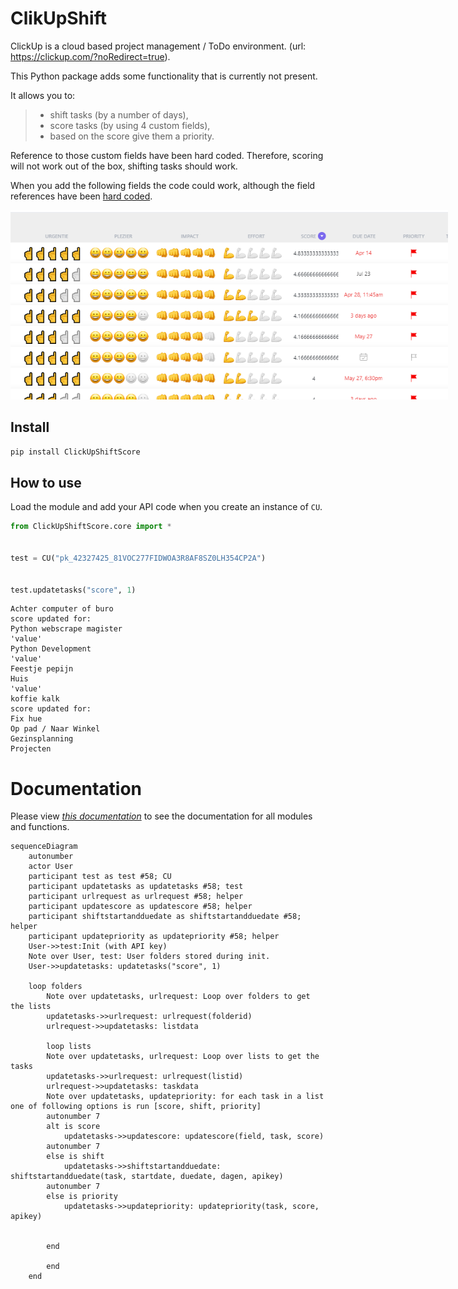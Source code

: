 # ClikUpShift



ClickUp is a cloud based project management / ToDo environment. (url: https://clickup.com/?noRedirect=true). 

This Python package adds some functionality that is currently not present. 

It allows you to: 
> * shift tasks (by a number of days),
> * score tasks (by using 4 custom fields), 
> * based on the score give them a priority. 
 

Reference to those custom fields have been hard coded. Therefore, scoring will not work out of the box, shifting tasks should work.

When you add the following fields the code could work, although the field references have been [hard coded](https://github.com/stevedep/ClickUpShiftScore/blob/4b2925c388e3eb26a6fdc039b0eee50dfd79ee0a/ClickUpShiftScore/core.py#L45).
<!--- #![Custom Fields!](images/customfields.png "Custom Fields") --->

<img src="images\customfields.png" alt="drawing" width="700" style="max-width: 700px">



## Install

`pip install ClickUpShiftScore`

## How to use

Load the module and add your API code when you create an instance of `CU`. 


```python
from ClickUpShiftScore.core import *


test = CU("pk_42327425_81VOC277FIDWOA3R8AF8SZ0LH354CP2A")


test.updatetasks("score", 1)
```

    Achter computer of buro
    score updated for: 
    Python webscrape magister
    'value'
    Python Development
    'value'
    Feestje pepijn
    Huis
    'value'
    koffie kalk
    score updated for: 
    Fix hue
    Op pad / Naar Winkel
    Gezinsplanning
    Projecten
    

# Documentation


Please view *[this documentation](https://StevedeP.github.io/ClickUpShiftScore)* to see the documentation for all modules and functions. 


```mermaid
sequenceDiagram
    autonumber
    actor User    
    participant test as test #58; CU
    participant updatetasks as updatetasks #58; test
    participant urlrequest as urlrequest #58; helper 
    participant updatescore as updatescore #58; helper
    participant shiftstartandduedate as shiftstartandduedate #58; helper
    participant updatepriority as updatepriority #58; helper
    User->>test:Init (with API key)
    Note over User, test: User folders stored during init.
    User->>updatetasks: updatetasks("score", 1)
    
    loop folders
        Note over updatetasks, urlrequest: Loop over folders to get the lists
        updatetasks->>urlrequest: urlrequest(folderid)        
        urlrequest->>updatetasks: listdata
        
        loop lists
        Note over updatetasks, urlrequest: Loop over lists to get the tasks
        updatetasks->>urlrequest: urlrequest(listid)
        urlrequest->>updatetasks: taskdata
        Note over updatetasks, updatepriority: for each task in a list one of following options is run [score, shift, priority] 
        autonumber 7
        alt is score
            updatetasks->>updatescore: updatescore(field, task, score)
        autonumber 7
        else is shift
            updatetasks->>shiftstartandduedate: shiftstartandduedate(task, startdate, duedate, dagen, apikey)
        autonumber 7
        else is priority
            updatetasks->>updatepriority: updatepriority(task, score, apikey)
        
            
        end
        
        end
    end
    
```

